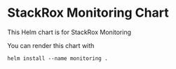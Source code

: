 # StackRox Monitoring Chart

This Helm chart is for StackRox Monitoring

You can render this chart with
```
helm install --name monitoring .
```
